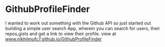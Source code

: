 # GithubProfileFinder
I wanted to work out something with the Github API so just started out building a simple user search App, wherein you can search for users, their repos,gists and get a link to view their profile. view at www.nikhilmufc7.github.io/GithubProfileFinder
